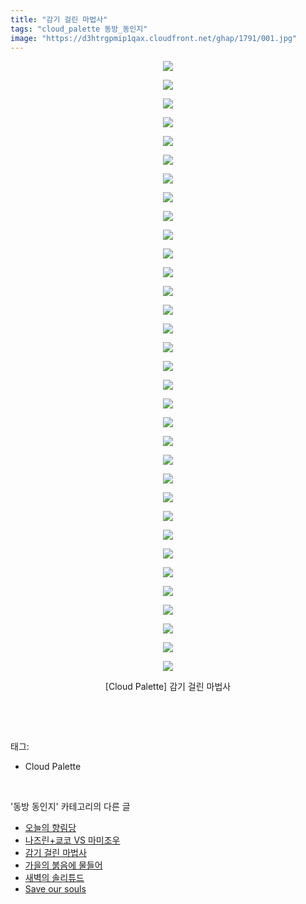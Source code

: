 ```yaml
---
title: "감기 걸린 마법사"
tags: "cloud_palette 동방_동인지"
image: "https://d3htrgpmip1qax.cloudfront.net/ghap/1791/001.jpg"
---
```

<div class="article">
<p style="text-align: center; clear: none; float: none;"><img src="{{ site.imgserver5 }}/ghap/1791/001.jpg"/></p>
<p style="text-align: center; clear: none; float: none;"><img src="{{ site.imgserver5 }}/ghap/1791/002.jpg"/></p>
<p style="text-align: center; clear: none; float: none;"><img src="{{ site.imgserver5 }}/ghap/1791/003.jpg"/></p>
<p style="text-align: center; clear: none; float: none;"><img src="{{ site.imgserver5 }}/ghap/1791/004.jpg"/></p>
<p style="text-align: center; clear: none; float: none;"><img src="{{ site.imgserver5 }}/ghap/1791/005.jpg"/></p>
<p style="text-align: center; clear: none; float: none;"><img src="{{ site.imgserver5 }}/ghap/1791/006.jpg"/></p>
<p style="text-align: center; clear: none; float: none;"><img src="{{ site.imgserver5 }}/ghap/1791/007.jpg"/></p>
<p style="text-align: center; clear: none; float: none;"><img src="{{ site.imgserver5 }}/ghap/1791/008.jpg"/></p>
<p style="text-align: center; clear: none; float: none;"><img src="{{ site.imgserver5 }}/ghap/1791/009.jpg"/></p>
<p style="text-align: center; clear: none; float: none;"><img src="{{ site.imgserver5 }}/ghap/1791/010.jpg"/></p>
<p style="text-align: center; clear: none; float: none;"><img src="{{ site.imgserver5 }}/ghap/1791/011.jpg"/></p>
<p style="text-align: center; clear: none; float: none;"><img src="{{ site.imgserver5 }}/ghap/1791/012.jpg"/></p>
<p style="text-align: center; clear: none; float: none;"><img src="{{ site.imgserver5 }}/ghap/1791/013.jpg"/></p>
<p style="text-align: center; clear: none; float: none;"><img src="{{ site.imgserver5 }}/ghap/1791/014.jpg"/></p>
<p style="text-align: center; clear: none; float: none;"><img src="{{ site.imgserver5 }}/ghap/1791/015.jpg"/></p>
<p style="text-align: center; clear: none; float: none;"><img src="{{ site.imgserver5 }}/ghap/1791/016.jpg"/></p>
<p style="text-align: center; clear: none; float: none;"><img src="{{ site.imgserver5 }}/ghap/1791/017.jpg"/></p>
<p style="text-align: center; clear: none; float: none;"><img src="{{ site.imgserver5 }}/ghap/1791/018.jpg"/></p>
<p style="text-align: center; clear: none; float: none;"><img src="{{ site.imgserver5 }}/ghap/1791/019.jpg"/></p>
<p style="text-align: center; clear: none; float: none;"><img src="{{ site.imgserver5 }}/ghap/1791/020.jpg"/></p>
<p style="text-align: center; clear: none; float: none;"><img src="{{ site.imgserver5 }}/ghap/1791/021.jpg"/></p>
<p style="text-align: center; clear: none; float: none;"><img src="{{ site.imgserver5 }}/ghap/1791/022.jpg"/></p>
<p style="text-align: center; clear: none; float: none;"><img src="{{ site.imgserver5 }}/ghap/1791/023.jpg"/></p>
<p style="text-align: center; clear: none; float: none;"><img src="{{ site.imgserver5 }}/ghap/1791/024.jpg"/></p>
<p style="text-align: center; clear: none; float: none;"><img src="{{ site.imgserver5 }}/ghap/1791/025.jpg"/></p>
<p style="text-align: center; clear: none; float: none;"><img src="{{ site.imgserver5 }}/ghap/1791/026.jpg"/></p>
<p style="text-align: center; clear: none; float: none;"><img src="{{ site.imgserver5 }}/ghap/1791/027.jpg"/></p>
<p style="text-align: center; clear: none; float: none;"><img src="{{ site.imgserver5 }}/ghap/1791/028.jpg"/></p>
<p style="text-align: center; clear: none; float: none;"><img src="{{ site.imgserver5 }}/ghap/1791/029.jpg"/></p>
<p style="text-align: center; clear: none; float: none;"><img src="{{ site.imgserver5 }}/ghap/1791/030.jpg"/></p>
<p style="text-align: center; clear: none; float: none;"><img src="{{ site.imgserver5 }}/ghap/1791/031.jpg"/></p>
<p style="text-align: center; clear: none; float: none;"><img src="{{ site.imgserver5 }}/ghap/1791/032.jpg"/></p>
<p style="text-align: center; clear: none; float: none;"><img src="{{ site.imgserver5 }}/ghap/1791/033.jpg"/></p>
<p style="text-align: center; clear: none; float: none;">[Cloud Palette] 감기 걸린 마법사</p>
<p><br/></p>
</div><br/>
<div class="tagTrail">
<p>태그: </p>
<ul>
<li>Cloud Palette</li>
</ul>
</div><br/>
<div class="another">
<p>'동방 동인지' 카테고리의 다른 글</p>
<ul>
<li><a href="/ghap_1795">오늘의 향림당</a></li>
<li><a href="/ghap_1793">나즈린+쿄코 VS 마미조우</a></li>
<li><a href="/ghap_1791">감기 걸린 마법사</a></li>
<li><a href="/ghap_1790">가을의 붉음에 물들어</a></li>
<li><a href="/ghap_1788">새벽의 솔리튜드</a></li>
<li><a href="/ghap_1787">Save our souls</a></li>
</ul>
</div><br/>
<div class="cb_module cb_fluid">
<div class="cb_wrt cb_profile">
</div><!-- commentList close -->
</div><br/>
